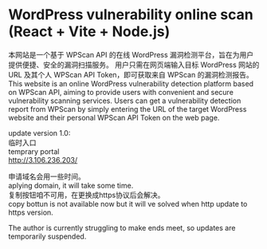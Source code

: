 # WordPress vulnerability online scan (React + Vite + Node.js)

本网站是一个基于 WPScan API 的在线 WordPress 漏洞检测平台，旨在为用户提供便捷、安全的漏洞扫描服务。 用户只需在网页端输入目标 WordPress 网站的 URL 及其个人 WPScan API Token，即可获取来自 WPScan 的漏洞检测报告。
This website is an online WordPress vulnerability detection platform based on WPScan API, aiming to provide users with convenient and secure vulnerability scanning services. Users can get a vulnerability detection report from WPScan by simply entering the URL of the target WordPress website and their personal WPScan API Token on the web page.

update version 1.0:  
临时入口  
temprary portal  
http://3.106.236.203/  

申请域名会用一些时间。  
aplying domain, it will take some time.  
复制按钮咱不可用，在更换成https协议后会解决。  
copy bottun is not available now but it will ve solved when http update to https version.    

The author is currently struggling to make ends meet, so updates are temporarily suspended.  
